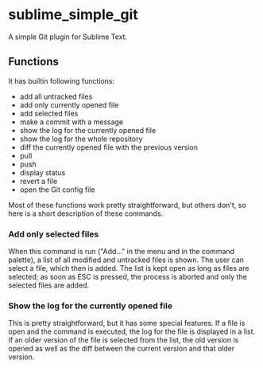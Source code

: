 # sublime_simple_git
A simple Git plugin for Sublime Text.

## Functions
It has builtin following functions:
* add all untracked files
* add only currently opened file
* add selected files
* make a commit with a message
* show the log for the currently opened file
* show the log for the whole repository
* diff the currently opened file with the previous version
* pull
* push
* display status
* revert a file
* open the Git config file

Most of these functions work pretty straightforward, but others don't, so here
is a short description of these commands.

### Add only selected files
When this command is run ("Add..." in the menu and in the command palette), a
list of all modified and untracked files is shown. The user can select a file,
which then is added. The list is kept open as long as files are selected; as
soon as ESC is pressed, the process is aborted and only the selected files are
added.

### Show the log for the currently opened file
This is pretty straightforward, but it has some special features. If a file is
open and the command is executed, the log for the file is displayed in a list.
If an older version of the file is selected from the list, the old version is
opened as well as the diff between the current version and that older version.
